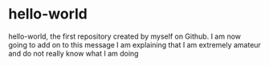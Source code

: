 # hello-world
hello-world, the first repository created by myself on Github. 
I am now going to add on to this message
I am explaining that I am extremely amateur and do not really know what I am doing 
